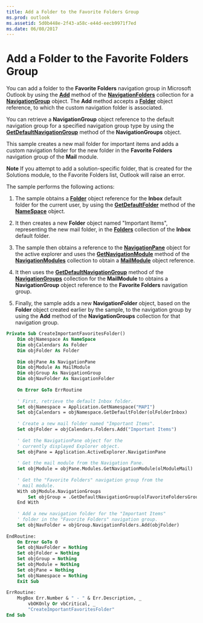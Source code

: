 ```yaml
---
title: Add a Folder to the Favorite Folders Group
ms.prod: outlook
ms.assetid: 5d0b448e-2f43-a58c-e44d-eecb9971f7ed
ms.date: 06/08/2017
---
```



# Add a Folder to the Favorite Folders Group

You can add a folder to the  **Favorite Folders** navigation group in Microsoft Outlook by using the **[Add](../../../api/Outlook.NavigationFolders.Add.md)** method of the **[NavigationFolders](../../../api/Outlook.Folders.md)** collection for a **[NavigationGroup](../../../api/Outlook.NavigationGroup.md)** object. The **Add** method accepts a **[Folder](../../../api/Outlook.Folder.md)** object reference, to which the custom navigation folder is associated.

You can retrieve a  **NavigationGroup** object reference to the default navigation group for a specified navigation group type by using the **[GetDefaultNavigationGroup](../../../api/Outlook.NavigationGroups.GetDefaultNavigationGroup.md)** method of the **NavigationGroups** object.

This sample creates a new mail folder for important items and adds a custom navigation folder for the new folder in the  **Favorite Folders** navigation group of the **Mail** module.


 **Note**  If you attempt to add a solution-specific folder, that is created for the Solutions module, to the Favorite Folders list, Outlook will raise an error.

The sample performs the following actions:

1. The sample obtains a  **[Folder](../../../api/Outlook.Folder.md)** object reference for the **Inbox** default folder for the current user, by using the **[GetDefaultFolder](../../../api/Outlook.NameSpace.GetDefaultFolder.md)** method of the **[NameSpace](../../../api/Outlook.NameSpace.md)** object.
    
2. It then creates a new  **Folder** object named "Important Items", representing the new mail folder, in the **[Folders](../../../api/Outlook.Folders.md)** collection of the **Inbox** default folder.
    
3. The sample then obtains a reference to the  **[NavigationPane](../../../api/Outlook.NavigationPane.md)** object for the active explorer and uses the **[GetNavigationModule](../../../api/Outlook.NavigationModules.GetNavigationModule.md)** method of the **[NavigationModules](../../../api/Outlook.NavigationModules.md)** collection to obtain a **[MailModule](../../../api/Outlook.MailModule.md)** object reference.
    
4. It then uses the  **[GetDefaultNavigationGroup](../../../api/Outlook.NavigationGroups.GetDefaultNavigationGroup.md)** method of the **[NavigationGroups](../../../api/Outlook.NavigationGroups.md)** collection for the **MailModule** to obtains a **NavigationGroup** object reference to the **Favorite Folders** navigation group.
    
5. Finally, the sample adds a new  **NavigationFolder** object, based on the **Folder** object created earlier by the sample, to the navigation group by using the **Add** method of the **NavigationGroups** collection for that navigation group.
    



```vb
Private Sub CreateImportantFavoritesFolder() 
    Dim objNamespace As NameSpace 
    Dim objCalendars As Folder 
    Dim objFolder As Folder 
     
    Dim objPane As NavigationPane 
    Dim objModule As MailModule 
    Dim objGroup As NavigationGroup 
    Dim objNavFolder As NavigationFolder 
     
    On Error GoTo ErrRoutine 
     
    ' First, retrieve the default Inbox folder. 
    Set objNamespace = Application.GetNamespace("MAPI") 
    Set objCalendars = objNamespace.GetDefaultFolder(olFolderInbox) 
     
    ' Create a new mail folder named "Important Items". 
    Set objFolder = objCalendars.Folders.Add("Important Items") 
         
    ' Get the NavigationPane object for the 
    ' currently displayed Explorer object. 
    Set objPane = Application.ActiveExplorer.NavigationPane 
     
    ' Get the mail module from the Navigation Pane. 
    Set objModule = objPane.Modules.GetNavigationModule(olModuleMail) 
     
    ' Get the "Favorite Folders" navigation group from the 
    ' mail module. 
    With objModule.NavigationGroups 
        Set objGroup = .GetDefaultNavigationGroup(olFavoriteFoldersGroup) 
    End With 
     
    ' Add a new navigation folder for the "Important Items" 
    ' folder in the "Favorite Folders" navigation group. 
    Set objNavFolder = objGroup.NavigationFolders.Add(objFolder) 
     
EndRoutine: 
    On Error GoTo 0 
    Set objNavFolder = Nothing 
    Set objFolder = Nothing 
    Set objGroup = Nothing 
    Set objModule = Nothing 
    Set objPane = Nothing 
    Set objNamespace = Nothing 
    Exit Sub 
 
ErrRoutine: 
    MsgBox Err.Number & " - " & Err.Description, _ 
        vbOKOnly Or vbCritical, _ 
        "CreateImportantFavoritesFolder" 
End Sub
```


